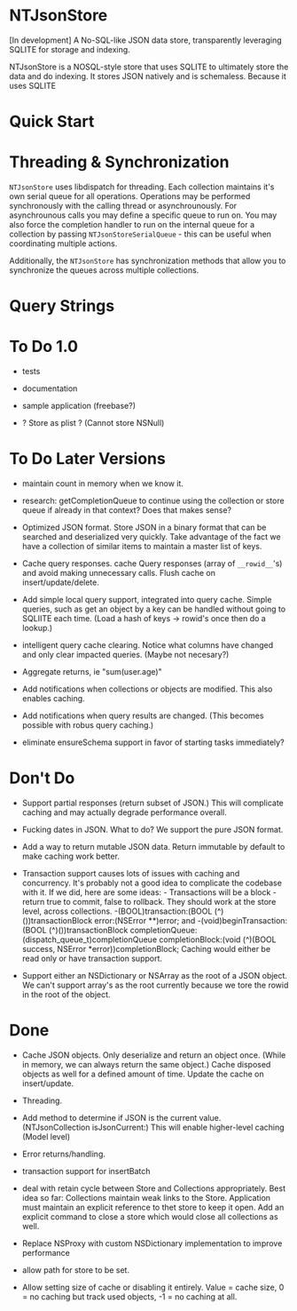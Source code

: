 NTJsonStore
===========

[In development] A No-SQL-like JSON data store, transparently leveraging SQLITE for storage and indexing.

NTJsonStore is a NOSQL-style store that uses SQLITE to ultimately store the data and do indexing. It stores JSON natively and is schemaless. Because it uses SQLITE


Quick Start
===========

 




Threading & Synchronization
===========================

`NTJsonStore` uses libdispatch for threading. Each collection maintains it's own serial queue for all operations. Operations may be performed synchronously with the calling thread or asynchrounously. For asynchrounous calls you may define a specific queue to run on. You may also force the completion handler to run on the internal queue for a collection by passing `NTJsonStoreSerialQueue` - this can be useful when coordinating multiple actions.

Additionally, the `NTJsonStore` has synchronization methods that allow you to synchronize the queues across multiple collections.


Query Strings
=============







To Do 1.0
=========

 - tests
 
 - documentation

 - sample application (freebase?)
 
 - ? Store as plist ? (Cannot store NSNull)


To Do Later Versions
====================

 - maintain count in memory when we know it.
 
 - research: getCompletionQueue to continue using the collection or store queue if already in that context? Does that makes sense?
 
 - Optimized JSON format. Store JSON in a binary format that can be searched and deserialized very quickly.
   Take advantage of the fact we have a collection of similar items to maintain a master list of keys.
   
 - Cache query responses. cache Query responses (array of `__rowid__`'s) and avoid making unnecessary calls. Flush cache on insert/update/delete.
 
 - Add simple local query support, integrated into query cache. Simple queries, such as get an object by a key can be handled without going to SQLIITE
   each time. (Load a hash of keys -> rowid's once then do a lookup.)
   
 - intelligent query cache clearing. Notice what columns have changed and only clear impacted queries. (Maybe not necesary?)

 - Aggregate returns, ie "sum(user.age)"
 
 - Add notifications when collections or objects are modified. This also enables caching.
 
 - Add notifications when query results are changed. (This becomes possible with robus query caching.)

 - eliminate ensureSchema support in favor of starting tasks immediately?
 

Don't Do
========

 - Support partial responses (return subset of JSON.) This will complicate caching and may actually degrade performance overall.
 
 - Fucking dates in JSON. What to do? We support the pure JSON format.

 - Add a way to return mutable JSON data. Return immutable by default to make caching work better.
 
 - Transaction support causes lots of issues with caching and concurrency. It's probably not a good idea to complicate the codebase with it.
   If we did, here are some ideas:  - Transactions will be a block - return true to commit, false to rollback. They should work at the store level, across 
   collections. -(BOOL)transaction:(BOOL (^)())transactionBlock error:(NSError **)error; and -(void)beginTransaction:(BOOL (^)())transactionBlock completionQueue:(dispatch_queue_t)completionQueue completionBlock:(void (^)(BOOL success, NSError *error))completionBlock; Caching would either be read only or have
   transaction support.
   
 - Support either an NSDictionary or NSArray as the root of a JSON object. We can't support array's as the root currently because we tore the rowid in the root
   of the object.

Done
====

 - Cache JSON objects. Only deserialize and return an object once. (While in memory, we can always return the same object.)
   Cache disposed objects as well for a defined amount of time. Update the cache on insert/update.
   
 - Threading.
 
  - Add method to determine if JSON is the current value. (NTJsonCollection isJsonCurrent:) This will enable higher-level caching (Model level)
 
  - Error returns/handling.
 
 - transaction support for insertBatch
 
  - deal with retain cycle between Store and Collections appropriately. Best idea so far: Collections maintain weak links to the Store. Application must
   maintain an explicit reference to thet store to keep it open. Add an explicit command to close a store which would close all collections as well.

 - Replace NSProxy with custom NSDictionary implementation to improve performance
 
 - allow path for store to be set.

 - Allow setting size of cache or disabling it entirely. Value = cache size, 0 = no caching but track used objects, -1 = no caching at all.
 




 

